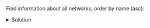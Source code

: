 Find information about all networks; order by name (asc):

<details>
  <summary>Solution</summary>

```sql
SELECT name, description,
       region, num_sensors
FROM networks
WHERE bucket = 'all';
```{{execute}}

</details>